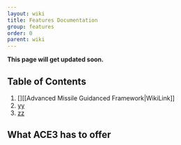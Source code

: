 ```yaml
---
layout: wiki
title: Features Documentation
group: features
order: 0
parent: wiki
---
```



**This page will get updated soon.**


## Table of Contents

  1. [][[Advanced Missile Guidanced Framework|WikiLink]]
  2. [yy](#yy)
  3. [zz](#zz)


## What ACE3 has to offer
